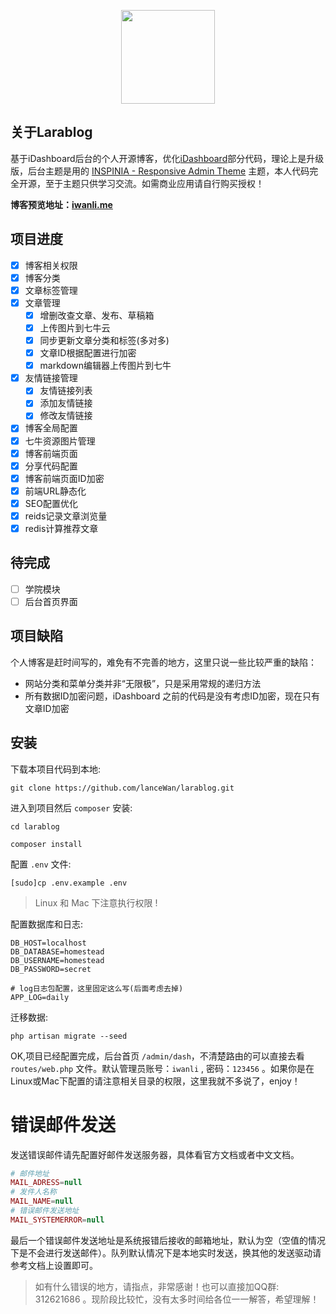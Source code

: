 <p align="center"><a href="https://laravel.com" target="_blank"><img width="150"src="https://laravel.com/laravel.png"></a></p>


## 关于Larablog
基于iDashboard后台的个人开源博客，优化[iDashboard](https://github.com/lanceWan/iDashboard)部分代码，理论上是升级版，后台主题是用的 [INSPINIA - Responsive Admin Theme](https://wrapbootstrap.com/theme/inspinia-responsive-admin-theme-WB0R5L90S) 主题，本人代码完全开源，至于主题只供学习交流。如需商业应用请自行购买授权！

**博客预览地址：[iwanli.me](http://iwanli.me)**

## 项目进度

- [x] 博客相关权限
- [x] 博客分类
- [x] 文章标签管理
- [x] 文章管理
	- [x] 增删改查文章、发布、草稿箱
	- [x] 上传图片到七牛云
	- [x] 同步更新文章分类和标签(多对多)
	- [x] 文章ID根据配置进行加密
	- [x] markdown编辑器上传图片到七牛
- [x] 友情链接管理
	- [x] 友情链接列表
	- [x] 添加友情链接
	- [x] 修改友情链接
- [x] 博客全局配置
- [x] 七牛资源图片管理
- [x] 博客前端页面
- [x] 分享代码配置
- [x] 博客前端页面ID加密
- [x] 前端URL静态化
- [x] SEO配置优化
- [x] reids记录文章浏览量
- [x] redis计算推荐文章

## 待完成
- [ ] 学院模块
- [ ] 后台首页界面

## 项目缺陷
个人博客是赶时间写的，难免有不完善的地方，这里只说一些比较严重的缺陷：

* 网站分类和菜单分类并非“无限极”，只是采用常规的递归方法
* 所有数据ID加密问题，iDashboard 之前的代码是没有考虑ID加密，现在只有文章ID加密

## 安装
下载本项目代码到本地:

```
git clone https://github.com/lanceWan/larablog.git
```

进入到项目然后 `composer` 安装:

```
cd larablog

composer install
```

配置 `.env` 文件:

```
[sudo]cp .env.example .env
```

> Linux 和 Mac 下注意执行权限 !

配置数据库和日志:

```
DB_HOST=localhost
DB_DATABASE=homestead
DB_USERNAME=homestead
DB_PASSWORD=secret

# log日志包配置，这里固定这么写(后面考虑去掉)
APP_LOG=daily
```

迁移数据:

```
php artisan migrate --seed
```

OK,项目已经配置完成，后台首页 `/admin/dash`，不清楚路由的可以直接去看 `routes/web.php` 文件。默认管理员账号：`iwanli` , 密码：`123456` 。如果你是在Linux或Mac下配置的请注意相关目录的权限，这里我就不多说了，enjoy！


# 错误邮件发送
发送错误邮件请先配置好邮件发送服务器，具体看官方文档或者中文文档。

```php
# 邮件地址
MAIL_ADRESS=null
# 发件人名称
MAIL_NAME=null
# 错误邮件发送地址
MAIL_SYSTEMERROR=null
```

最后一个错误邮件发送地址是系统报错后接收的邮箱地址，默认为空（空值的情况下是不会进行发送邮件）。队列默认情况下是本地实时发送，换其他的发送驱动请参考文档上设置即可。

> 如有什么错误的地方，请指点，非常感谢！也可以直接加QQ群: 312621686 。现阶段比较忙，没有太多时间给各位一一解答，希望理解！